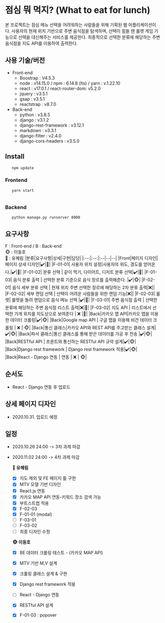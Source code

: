 # 점심 뭐 먹지? (What to eat for lunch)

본 프로젝트는 점심 메뉴 선택을 어려워하는 사람들을 위해 기획된 웹 어플리케이션이다. 사용자의 현재 위치 기반으로 주변 음식점을 탐색하며, 선택이 힘들 땐 룰렛 게임 기능으로 선택을 대신해주는 서비스를 제공한다. 최종적으로 선택한 분류에 해당하는 주변 음식점을 지도 API를 이용하여 출력한다.   

## 사용 기술/버전
* Front-end
  * Boostrap : V4.5.3
  * node : v14.15.0 / npm : 6.14.8 (lts) / yarn : v.1.22.10
  * react : v17.0.1 / react-router-dom: v5.2.0
  * jquery : v3.5.1
  * gsap :  v3.5.1
  * reactstrap : v8.7.0
* Back-end
  * python : v3.8.5
  * django : v3.1.2
  * django-rest-framework : v3.12.1
  * markdown : v3.3.1
  * django-filter : v2.4.0
  * django-cors-headers : v3.5.0


## Install
```
   npm update
```
### Frontend
```
   yarn start
   
```
### Backend
```
   python manage.py runserver 8000
```

## 요구사항
F : Front-end / B : Back-end   
🐵 : 이동호   
🐰 : 유혜림
|분류|요구사항|상세|구현|담당|
|:--:|:--:|:--|--|--|
|Front|페이지 디자인|페이지 상세 디자인|:heavy_check_mark:|🐰| 
|F-01-01| 사용자 위치 설정|사용자의 위도, 경도를 얻어온다.|:heavy_check_mark:|🐰|
|F-01-02| 분류 선택 | 같이 먹기, 다이어트, 디저트 분류 선택|:heavy_check_mark:|🐰|
|F-01-03| 음식 분류 출력 | 선택한 분류 기준으로 음식 장르를 출력해준다. |:heavy_check_mark:|🐵|
|F-02-01| 음식 세부 분류 선택 | 현재 위치 주변 선택한 장르에 해당하는 2차 분류 출력|:x:||
|F-02-02| 세부 랜덤 선택 | 선택이 어려운 사람들을 위한 랜덤 기능|:x:||
|F-02-03| 룰렛| 룰렛을 돌려 랜덤으로 음식 메뉴 선택 |:heavy_check_mark:|🐰|
|F-03-01| 주변 음식점 출력 | 선택한 분류에 해당하는 주변 음식점 리스트 출력|:x:|🐰|
|F-03-02| 지도 API | 리스트에서 선택한 가게 위치를 지도상으로 보여준다 | :x: |🐰|
|Back|카카오 맵 API|카카오 맵을 이용한 데이터 크롤링|:heavy_check_mark:|🐵|
|Back|Google map API | 구글 맵을 이용해 비건 데이터 크롤링 | :x: | 🐵|
|Back|통신 클래스|카카오 API와 REST API를 주고받는 클래스 설계|:heavy_check_mark:|🐵|
|Back|파서 클래스|통신 클래스를 통해 받은 데이터를 가공 후 전송 |:heavy_check_mark:|🐵|
|Back|RESTful API | 프론트와 통신하는 RESTful API 규약 설계|:heavy_check_mark:|🐵|
|Back|Django rest framework | Django rest framework 적용|:heavy_check_mark:|🐵|
|Back|React - Django 연동 | 연동 | :x: | 🐵|




## 순서도
* React - Django 연동 후 업로드

## 상세 페이지 디자인
* 2020.10.31. 업로드 예정


## 일정
* 2020.10.26 24:00 -> 3차 과제 마감
* 2020.11.02 24:00 -> 4차 과제 마감

   **🐰 유혜림**
   - [x] 지도 제외 및 FE 페이지 틀 구현
   - [x] MTV 모델 기반 디자인
   - [x] React.js 연동
   - [x] 카카오 MAP API 연동-키워드 장소 검색 가능
   - [x] 부트스트랩 적용 
   - [x] F-02-03
   - [x] F-01-01 (modal)
   - [ ] F-03-01
   - [ ] F-03-02
   - [ ] 최종 디자인 수정

   **🐵 이동호**
   - [x] BE 데이터 크롤링 테스트 - (카카오 MAP API)
   - [x] MTV 기반 M,V 설계
   - [x] 크롤링 클래스 설계 & 구현
   - [x] Django rest framework 적용
   - [ ] React - Django 연동
   - [x] RESTful API 설계
   - [x] F-01-03 : popover 
   


